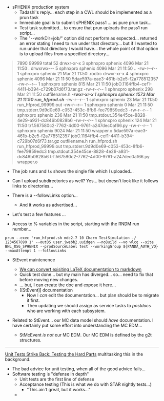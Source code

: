 - sPHENIX production system
	- Tadashi's reply... each step in a CWL should be implemented as a prun task
	- Immediate goal is to submit sPHENIX pass1 ... as pure prun task... 
	- Test task submitted... to ensure that prun uploads the pass1 run script...
	- The "--workDir=job/" option did not perform as expected... returned an error stating I need to run under that directory... but if I wanted to run under that directory I would have... the whole point of that option is to upload files from a specified directory...

>7890 99999
total 52
drwxr-xr-x 3 sphnxpro sphenix 4096 Mar 21 11:50 .
drwxrwx--- 5 sphnxpro sphenix 4096 Mar 21 11:50 ..
-rw-r--r-- 1 sphnxpro sphenix   21 Mar 21 11:50 .rootrc
drwxr-xr-x 4 sphnxpro sphenix 4096 Mar 21 11:50 5dae597a-eae3-461b-b2e5-f2a778512357
-rw-r--r-- 1 sphnxpro sphenix  815 Mar 21 11:50 jobO.1164ffb4-cef1-4411-b394-c729b07d6f73.tar.gz
-rw-r--r-- 1 sphnxpro sphenix  298 Mar 21 11:50 outfilename.h
***-rwxr-xr-x 1 sphnxpro sphenix 1573 Mar 21 11:50 run_hfprod.sh***
-rw-r--r-- 1 sphnxpro sphenix   23 Mar 21 11:50 run_hfprod_99999.out
-rw-r--r-- 1 sphnxpro sphenix    0 Mar 21 11:50 tmp.stderr.9d9d0e69-c053-453c-8fb6-fee79859edc3
-rw-r--r-- 1 sphnxpro sphenix  236 Mar 21 11:50 tmp.stdout.354e45ce-8828-4e29-a931-dc846b0828b6
-rw-r--r-- 1 sphnxpro sphenix  124 Mar 21 11:50 trf.567580c2-7762-4d00-9761-a247dec0af66.py
-rw-r--r-- 1 sphnxpro sphenix 9024 Mar 21 11:50 wrapper.o
5dae597a-eae3-461b-b2e5-f2a778512357
jobO.1164ffb4-cef1-4411-b394-c729b07d6f73.tar.gz
outfilename.h
run_hfprod.sh
run_hfprod_99999.out
tmp.stderr.9d9d0e69-c053-453c-8fb6-fee79859edc3
tmp.stdout.354e45ce-8828-4e29-a931-dc846b0828b6
trf.567580c2-7762-4d00-9761-a247dec0af66.py
wrapper.o

- The job runs and `ls` shows the single file which I uploaded...
- Can I upload subdirectories as well?  Yes... but doesn't look like it follows links to directories...
- There is a --followLinks option...
	- And it works as advertised...

- Let's test a few features ...

- Access to % variables in the script, starting with the RNDM run number...

`prun --exec "run_hfprod.sh mdc2.7 10 Charm TestSimulation ./ 1234567890 1" --outDS user.jwebb2.uuidgen --noBuild --vo wlcg --site BNL_OSG_SPHENIX --prodSourceLabel test --workingGroup ${PANDA_AUTH_VO} --maxAttempt 1 --followLinks`


- StEvent maintenence
	-  [We can convert exisiting LaTeX documentation to markdown](https://tex.stackexchange.com/questions/341899/latex-to-markdown-converter)
	-  Quick test done... but my main has diverged... so... need to fix that before moving new changes.
	-  ... but, I can create the doc and expose it here...
	-  [[StEvent]] documentation
		-  Now I *can* edit the documentation... but plan should be to migrate it first.
		-  Then updating we should assign as service tasks to *postdocs* who are working with each subsystem.
	

- Related to StEvent... our MC data model should *have* documentation.  I have certainly put some effort into understanding the MC EDM... 
	- StMcEvent *is not* our MC EDM.  Our MC EDM is defined by the g2t structures.



---

[Unit Tests Strike Back: Testing the Hard Parts](https://www.youtube.com/watch?v=N2YJ4D7O7Oc)  multitasking this in the background.
- The bad advice for unit testing, when all of the good advice fails...
- Software testing is "defense in depth"
	- Unit tests are the first line of defense
	- Acceptance testing (This is what we do with STAR nightly tests...)
		- "This ain't great, but it works..."
	- 



